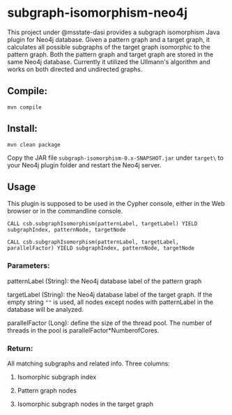 # subgraph-isomorphism-neo4j

This project under @msstate-dasi provides a subgraph isomorphism Java plugin for Neo4j database. Given a pattern graph and a target graph, it calculates all possible subgraphs of the target graph isomorphic to the pattern graph. Both the pattern graph and target graph are stored in the same Neo4j database. Currently it utilized the Ullmann's algorithm and works on both directed and undirected graphs.

## Compile: 

`mvn compile`

## Install:

`mvn clean package`

Copy the JAR file `subgraph-isomorphism-0.x-SNAPSHOT.jar` under `target\` to your Neo4j plugin folder and restart the Neo4j server.

## Usage

This plugin is supposed to be used in the Cypher console, either in the Web browser or in the commandline console.

`CALL csb.subgraphIsomorphism(patternLabel, targetLabel) YIELD subgraphIndex, patternNode, targetNode`

`CALL csb.subgraphIsomorphism(patternLabel, targetLabel, parallelFactor) YIELD subgraphIndex, patternNode, targetNode`

### Parameters:

patternLabel (String): the Neo4j database label of the pattern graph

targetLabel (String): the Neo4j database label of the target graph. If the empty string `""` is used, all nodes except nodes with patternLabel in the database will be analyzed.

parallelFactor (Long): define the size of the thread pool. The number of threads in the pool is parallelFactor*NumberofCores.


### Return:
All matching subgraphs and related info. Three columns:

1. Isomorphic subgraph index 

2. Pattern graph nodes

2. Isomorphic subgraph nodes in the target graph
